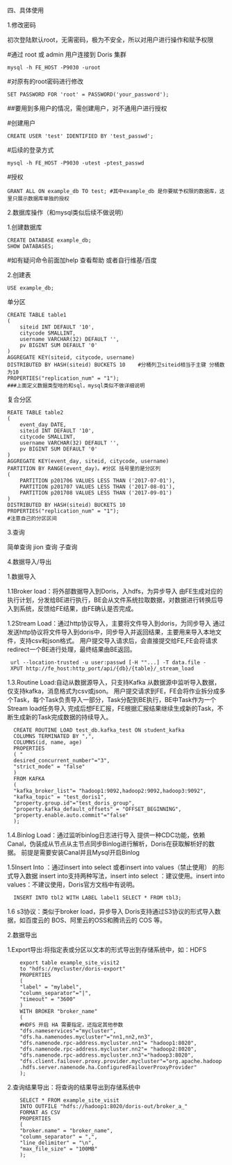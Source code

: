 四、具体使用

1.修改密码

初次登陆默认root，无需密码，极为不安全，所以对用户进行操作和赋予权限

#通过 root 或 admin 用户连接到 Doris 集群

    mysql -h FE_HOST -P9030 -uroot

#对原有的root密码进行修改

    SET PASSWORD FOR 'root' = PASSWORD('your_password');

##要用到多用户的情况，需创建用户，对不通用户进行授权

#创建用户

    CREATE USER 'test' IDENTIFIED BY 'test_passwd';
  #后续的登录方式

    mysql -h FE_HOST -P9030 -utest -ptest_passwd

#授权
  
    GRANT ALL ON example_db TO test; #其中example_db 是你要赋予权限的数据库，这里只展示数据库单独的授权

2.数据库操作（和mysql类似后续不做说明）

1.创建数据库

    CREATE DATABASE example_db;
    SHOW DATABASES; 
#如有疑问命令前面加help 查看帮助 或者自行维基/百度

2.创建表

    USE example_db;
单分区

    CREATE TABLE table1
    (
        siteid INT DEFAULT '10',
        citycode SMALLINT,
        username VARCHAR(32) DEFAULT '',
        pv BIGINT SUM DEFAULT '0'
    )
    AGGREGATE KEY(siteid, citycode, username)
    DISTRIBUTED BY HASH(siteid) BUCKETS 10    #分桶列卫siteid相当于主键 分桶数为10 
    PROPERTIES("replication_num" = "1");  
    ###上面定义数据类型啥的和sql，mysql类似不做详细说明

复合分区 

    REATE TABLE table2
    (
        event_day DATE,
        siteid INT DEFAULT '10',
        citycode SMALLINT,
        username VARCHAR(32) DEFAULT '',
        pv BIGINT SUM DEFAULT '0'
    )
    AGGREGATE KEY(event_day, siteid, citycode, username)
    PARTITION BY RANGE(event_day)。#分区 括号里的是分区列
    (
        PARTITION p201706 VALUES LESS THAN ('2017-07-01'),
        PARTITION p201707 VALUES LESS THAN ('2017-08-01'),
        PARTITION p201708 VALUES LESS THAN ('2017-09-01')
    )
    DISTRIBUTED BY HASH(siteid) BUCKETS 10
    PROPERTIES("replication_num" = "1");
    #注意自己的分区区间

3.查询

简单查询 jion 查询 子查询

4.数据导入/导出

 1.数据导入
 
  1.1Broker load：将外部数据导入到Doris，入hdfs，为异步导入
  由FE生成对应的执行计划，分发给BE进行执行，BE会从文件系统拉取数据，对数据进行转换后导入到系统，反馈给FE结果，由FE确认是否完成。
  
  1.2Stream Load：通过http协议导入，主要将文件导入到doris，为同步导入
  通过发送http协议将文件导入到doris中，同步导入并返回结果，主要用来导入本地文件，支持csv和json格式。
  用户提交导入请求后，会直接提交给FE,FE会将请求redirect一个BE进行处理，最终结果由BE返回。
     
     url --location-trusted -u user:passwd [-H ""...] -T data.file -
     XPUT http://fe_host:http_port/api/{db}/{table}/_stream_load

  
  1.3.Routine Load:自动从数据源导入，只支持Kafka
  从数据源中监听导入数据，仅支持kafka，消息格式为csv或json。
  用户提交请求到FE，FE会将作业拆分成多个Task，每个Task负责导入一部分，Task分配到BE执行，BE中Task作为一个Stream load任务导入
  完成后想FE汇报，FE根据汇报结果继续生成新的Task，不断生成新的Task完成数据的持续导入。
  
      CREATE ROUTINE LOAD test_db.kafka_test ON student_kafka
      COLUMNS TERMINATED BY ",",
      COLUMNS(id, name, age)
      PROPERTIES
      ( "
      desired_concurrent_number"="3",
      "strict_mode" = "false"
      )
      FROM KAFKA
      (
      "kafka_broker_list"= "hadoop1:9092,hadoop2:9092,hadoop3:9092",
      "kafka_topic" = "test_doris1",
      "property.group.id"="test_doris_group",
      "property.kafka_default_offsets" = "OFFSET_BEGINNING",
      "property.enable.auto.commit"="false"
      );


  1.4.Binlog Load：通过监听binlog日志进行导入
  提供一种CDC功能，依赖Canal，伪装成从节点从主节点同步Binlog进行解析，Doris在获取解析好的数据。
  前提是需要安装Canal并且Mysql开启Binlog
      

  
  1.5Insert Into ：通过insert into select 或者insert into values（禁止使用） 的形式导入数据
  insert into支持两种写法，insert into select ：建议使用。insert into values：不建议使用，Doris官方文档中有说明。
  
      INSERT INTO tbl2 WITH LABEL label1 SELECT * FROM tbl3;

  1.6 s3协议：类似于broker load，异步导入
  Doris支持通过S3协议的形式导入数据，如百度云的 BOS、阿里云的OSS和腾讯云的 COS 等。



2.数据导出
  
  1.Export导出:将指定表或分区以文本的形式导出到存储系统中，如：HDFS
  
        export table example_site_visit2
        to "hdfs://mycluster/doris-export"
        PROPERTIES
        (
        "label" = "mylabel",
        "column_separator"="|",
        "timeout" = "3600"
        )
        WITH BROKER "broker_name"
        (
        #HDFS 开启 HA 需要指定，还指定其他参数
        "dfs.nameservices"="mycluster",
        "dfs.ha.namenodes.mycluster"="nn1,nn2,nn3",
        "dfs.namenode.rpc-address.mycluster.nn1"= "hadoop1:8020",
        "dfs.namenode.rpc-address.mycluster.nn2"= "hadoop2:8020",
        "dfs.namenode.rpc-address.mycluster.nn3"="hadoop3:8020",
        "dfs.client.failover.proxy.provider.mycluster"="org.apache.hadoop
        .hdfs.server.namenode.ha.ConfiguredFailoverProxyProvider"
        );

    
    
    
  2.查询结果导出：将查询的结果导出到存储系统中
 
        SELECT * FROM example_site_visit
        INTO OUTFILE "hdfs://hadoop1:8020/doris-out/broker_a_"
        FORMAT AS CSV
        PROPERTIES
        (
        "broker.name" = "broker_name",
        "column_separator" = ",",
        "line_delimiter" = "\n",
        "max_file_size" = "100MB"
        );
